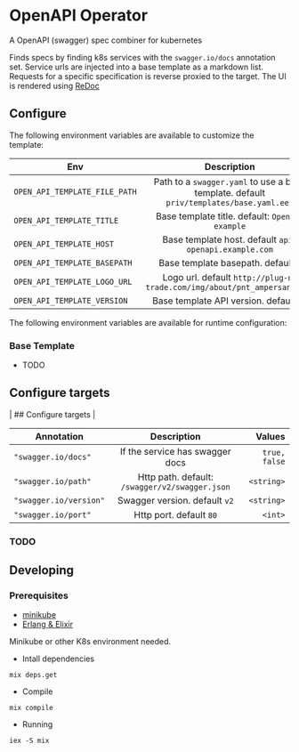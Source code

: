 # OpenAPI Operator

A OpenAPI (swagger) spec combiner for kubernetes

Finds specs by finding k8s services with the `swagger.io/docs` annotation set.
Service urls are injected into a base template as a markdown list. Requests for
a specific specification is reverse proxied to the target. The UI is rendered using [ReDoc](https://github.com/Rebilly/ReDoc)

## Configure

The following environment variables are available to customize the template:

| Env                           | Description                                                                             | Values        |
| -------------                 | :-------------:                                                                         | -----:        |
| `OPEN_API_TEMPLATE_FILE_PATH` | Path to a `swagger.yaml` to use a base template. default `priv/templates/base.yaml.eex` | `<file_path>` |
| `OPEN_API_TEMPLATE_TITLE`     | Base template title. default: `OpenAPI example`                                         | `<string>`    |
| `OPEN_API_TEMPLATE_HOST`      | Base template host. default `api-openapi.example.com`                                   | `<string>`    |
| `OPEN_API_TEMPLATE_BASEPATH`  | Base template basepath. default `/`                                                     | `<url_path>`  |
| `OPEN_API_TEMPLATE_LOGO_URL`  | Logo url. default `http://plug-n-trade.com/img/about/pnt_ampersand.png`                 | `<url>`       |
| `OPEN_API_TEMPLATE_VERSION`   | Base template API version. default `v1`                                                 | `<string>`    |

The following environment variables are available for runtime configuration:

### Base Template
* TODO
## Configure targets
| ## Configure targets |

| Annotation             | Description                                    | Values        |
| -------------          | :-------------:                                | -----:        |
| `"swagger.io/docs"`    | If the service has swagger docs                | `true, false` |
| `"swagger.io/path"`    | Http path. default: `/swagger/v2/swagger.json` | `<string>`    |
| `"swagger.io/version"` | Swagger version. default `v2`                  | `<string>`    |
| `"swagger.io/port"`    | Http port. default `80`                        | `<int>`       |

### TODO
## Developing

### Prerequisites
* [minikube](https://kubernetes.io/docs/setup/minikube/)
* [Erlang & Elixir](https://elixir-lang.org/install.html)

Minikube or other K8s environment needed.

* Intall dependencies

```
mix deps.get
```

* Compile

```
mix compile
```

* Running

`iex -S mix`

